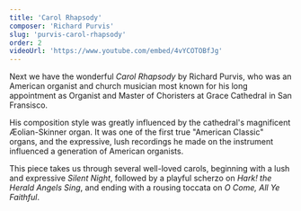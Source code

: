 ```yaml
---
title: 'Carol Rhapsody'
composer: 'Richard Purvis'
slug: 'purvis-carol-rhapsody'
order: 2
videoUrl: 'https://www.youtube.com/embed/4vYCOTOBfJg'
---
```


Next we have the wonderful _Carol Rhapsody_ by Richard Purvis, who was an
American organist and church musician most known for his long appointment as
Organist and Master of Choristers at Grace Cathedral in San Fransisco.

His composition style was greatly influenced by the cathedral's magnificent
Æolian-Skinner organ. It was one of the first true "American Classic" organs,
and the expressive, lush recordings he made on the instrument influenced a
generation of American organists.

This piece takes us through several well-loved carols, beginning with a lush and
expressive _Silent Night_, followed by a playful scherzo on _Hark! the Herald
Angels Sing_, and ending with a rousing toccata on _O Come, All Ye Faithful_.
